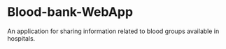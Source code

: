 # Blood-bank-WebApp
An application for sharing information related to blood groups available in hospitals.
